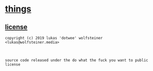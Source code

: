 # [things](https://github.com/dotWee/things)

## [license](./LICENSE)

    copyright (c) 2019 lukas 'dotwee' wolfsteiner <lukas@wolfsteiner.media>

<br />

    source code released under the do what the fuck you want to public license
